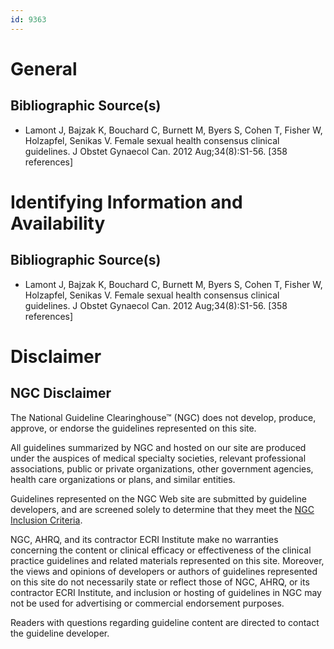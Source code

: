 ```yaml
---
id: 9363
---
```


# General

## Bibliographic Source(s)

- Lamont J, Bajzak K, Bouchard C, Burnett M, Byers S, Cohen T, Fisher W, Holzapfel, Senikas V. Female sexual health consensus clinical guidelines. J Obstet Gynaecol Can. 2012 Aug;34(8):S1-56. [358 references]

# Identifying Information and Availability

## Bibliographic Source(s)

- Lamont J, Bajzak K, Bouchard C, Burnett M, Byers S, Cohen T, Fisher W, Holzapfel, Senikas V. Female sexual health consensus clinical guidelines. J Obstet Gynaecol Can. 2012 Aug;34(8):S1-56. [358 references]

# Disclaimer

## NGC Disclaimer

The National Guideline Clearinghouse™ (NGC) does not develop, produce, approve, or endorse the guidelines represented on this site.

All guidelines summarized by NGC and hosted on our site are produced under the auspices of medical specialty societies, relevant professional associations, public or private organizations, other government agencies, health care organizations or plans, and similar entities.

Guidelines represented on the NGC Web site are submitted by guideline developers, and are screened solely to determine that they meet the [NGC Inclusion Criteria](/help-and-about/summaries/inclusion-criteria).

NGC, AHRQ, and its contractor ECRI Institute make no warranties concerning the content or clinical efficacy or effectiveness of the clinical practice guidelines and related materials represented on this site. Moreover, the views and opinions of developers or authors of guidelines represented on this site do not necessarily state or reflect those of NGC, AHRQ, or its contractor ECRI Institute, and inclusion or hosting of guidelines in NGC may not be used for advertising or commercial endorsement purposes.

Readers with questions regarding guideline content are directed to contact the guideline developer.

